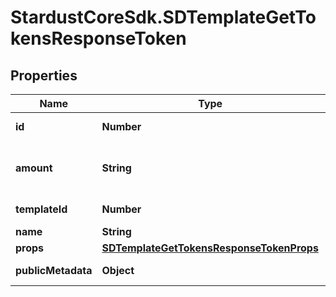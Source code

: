 # StardustCoreSdk.SDTemplateGetTokensResponseToken

## Properties

Name | Type | Description | Notes
------------ | ------------- | ------------- | -------------
**id** | **Number** | Token ID Number (unsigned 32 bit integer) | 
**amount** | **String** | u64 Number as String, min: 0, max: 9223372036854775807 (ex. \&quot;6\&quot;) | 
**templateId** | **Number** | Template ID Number (unsigned 32 bit integer) | [optional] 
**name** | **String** | Template Name | [optional] 
**props** | [**SDTemplateGetTokensResponseTokenProps**](SDTemplateGetTokensResponseTokenProps.md) |  | [optional] 
**publicMetadata** | **Object** | Returned to marketplaces as token metadata | [optional] 



